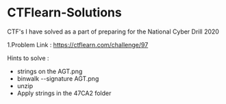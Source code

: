 # CTFlearn-Solutions

CTF's I have solved as a part of preparing for the National Cyber Drill 2020

1.Problem Link : https://ctflearn.com/challenge/97

Hints to solve : 
- strings on the AGT.png
- binwalk --signature AGT.png
- unzip
- Apply strings in the 47CA2 folder